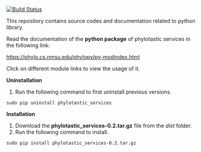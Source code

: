 [![Build Status](https://travis-ci.org/phylotastic/phylotastic_py.svg?branch=master)](https://travis-ci.org/phylotastic/phylotastic_py)

This repository contains source codes and documentation related to python library.

Read the documentation of the **python package** of phylotastic services in the following link: 

https://phylo.cs.nmsu.edu/phylopy/py-modindex.html

Click on different module links to view the usage of it.

**Uninstallation**
  1. Run the following command to first uninstall previous versions.

``
sudo pip uninstall phylotastic_services
``

**Installation**

  1. Download the __phylotastic_services-0.2.tar.gz__ file from the *dist* folder.
  2. Run the following command to install.

``
sudo pip install phylotastic_services-0.2.tar.gz
``
